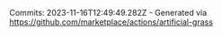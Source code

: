 Commits: 2023-11-16T12:49:49.282Z - Generated via https://github.com/marketplace/actions/artificial-grass
<br>
